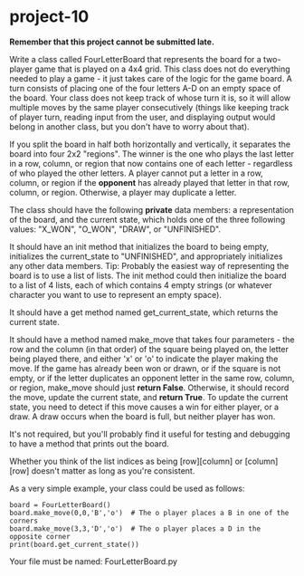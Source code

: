 # project-10

**Remember that this project cannot be submitted late.**

Write a class called FourLetterBoard that represents the board for a two-player game that is played on a 4x4 grid. This class does not do everything needed to play a game - it just takes care of the logic for the game board. A turn consists of placing one of the four letters A-D on an empty space of the board. Your class does not keep track of whose turn it is, so it will allow multiple moves by the same player consecutively (things like keeping track of player turn, reading input from the user, and displaying output would belong in another class, but you don't have to worry about that).

If you split the board in half both horizontally and vertically, it separates the board into four 2x2 "regions". The winner is the one who plays the last letter in a row, column, or region that now contains one of each letter - regardless of who played the other letters. A player cannot put a letter in a row, column, or region if the **opponent** has already played that letter in that row, column, or region. Otherwise, a player may duplicate a letter.

The class should have the following **private** data members: a representation of the board, and the current state, which holds one of the three following values: "X_WON", "O_WON", "DRAW", or "UNFINISHED". 

It should have an init method that initializes the board to being empty, initializes the current_state to "UNFINISHED", and appropriately initializes any other data members. Tip: Probably the easiest way of representing the board is to use a list of lists.  The init method could then initialize the board to a list of 4 lists, each of which contains 4 empty strings (or whatever character you want to use to represent an empty space).

It should have a get method named get_current_state, which returns the current state.

It should have a method named make_move that takes four parameters - the row and the column (in that order) of the square being played on, the letter being played there, and either 'x' or 'o' to indicate the player making the move. If the game has already been won or drawn, or if the square is not empty, or if the letter duplicates an opponent letter in the same row, column, or region, make_move should just **return False**. Otherwise, it should record the move, update the current state, and **return True**. To update the current state, you need to detect if this move causes a win for either player, or a draw. A draw occurs when the board is full, but neither player has won.

It's not required, but you'll probably find it useful for testing and debugging to have a method that prints out the board.

Whether you think of the list indices as being [row][column] or [column][row] doesn't matter as long as you're consistent.

As a very simple example, your class could be used as follows:
```
board = FourLetterBoard()
board.make_move(0,0,'B','o')  # The o player places a B in one of the corners
board.make_move(3,3,'D','o')  # The o player places a D in the opposite corner
print(board.get_current_state())
```
Your file must be named: FourLetterBoard.py

